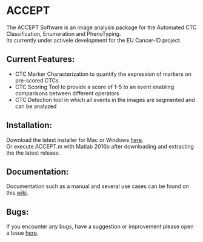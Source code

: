 # ACCEPT

The ACCEPT Software is an image analysis package for the Automated CTC Classification, Enumeration and PhenoTyping.  
Its currently under activele development for the EU Cancer-ID project. 

## Current Features:
 * CTC Marker Characterization to quantify the expression of markers on pre-scored CTCs 
 * CTC Scoring Tool to provide a score of 1-5 to an event enabling comparisons between different operators
 * CTC Detection tool in which all events in the images are segmented and can be analyzed
 
 ## Installation:
 Download the latest installer for Mac or Windows [here](https://github.com/vandalum/ACCEPT/releases).  
 Or execute ACCEPT.m with Matlab 2016b after downloading and extracting the the latest release.  
 
 ## Documentation:
 Documentation such as a manual and several use cases can be found on this [wiki](https://github.com/vandalum/ACCEPT/wiki). 
 
 ## Bugs:
 If you encounter any bugs, have a suggestion or improvement please open a Issue [here](https://github.com/vandalum/ACCEPT/issues).

